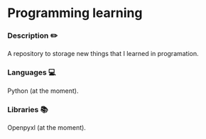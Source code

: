 # Programming learning

### Description ✏️
A repository to storage new things that I learned in programation.

### Languages 💻
Python (at the moment).

### Libraries 📚
Openpyxl (at the moment).
